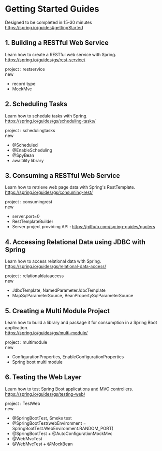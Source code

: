 # Getting Started Guides  
Designed to be completed in 15-30 minutes  
https://spring.io/guides#gettingStarted  


## 1. Building a RESTful Web Service  
  
Learn how to create a RESTful web service with Spring.  
https://spring.io/guides/gs/rest-service/  
  
project : restservice  
new
- record type
- MockMvc


## 2. Scheduling Tasks
  
Learn how to schedule tasks with Spring.  
https://spring.io/guides/gs/scheduling-tasks/  

project : schedulingtasks  
new
- @Scheduled
- @EnableScheduling
- @SpyBean
- awaitility library


## 3. Consuming a RESTful Web Service
  
Learn how to retrieve web page data with Spring's RestTemplate.  
https://spring.io/guides/gs/consuming-rest/  
  
project : consumingrest  
new  
- server.port=0  
- RestTemplateBuilder  
- Server project providing API : https://github.com/spring-guides/quoters  

## 4. Accessing Relational Data using JDBC with Spring
  
Learn how to access relational data with Spring.  
https://spring.io/guides/gs/relational-data-access/  
  
project : relationaldataaccess  
new  
- JdbcTemplate, NamedParameterJdbcTemplate  
- MapSqlParameterSource, BeanPropertySqlParameterSource  

## 5. Creating a Multi Module Project
  
Learn how to build a library and package it for consumption in a Spring Boot application.  
https://spring.io/guides/gs/multi-module/  
  
project : multimodule  
new  
- ConfigurationProperties, EnableConfigurationProperties  
- Spring boot multi module  
  
## 6. Testing the Web Layer
  
Learn how to test Spring Boot applications and MVC controllers.
https://spring.io/guides/gs/testing-web/  

project : TestWeb  
new  
- @SpringBootTest, Smoke test
- @SpringBootTest(webEnvironment = SpringBootTest.WebEnvironment.RANDOM_PORT)
- @SpringBootTest + @AutoConfigurationMockMvc
- @WebMvcTest
- @WebMvcTest + @MockBean
  
